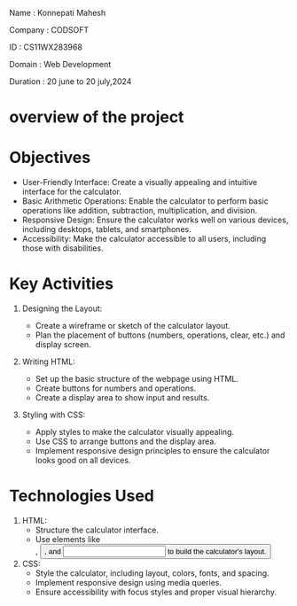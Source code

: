 Name : Konnepati Mahesh

Company : CODSOFT

ID : CS11WX283968

Domain : Web Development

Duration : 20 june to 20 july,2024

# overview of the project #

# Objectives #

* User-Friendly Interface: Create a visually appealing and intuitive interface for the calculator.
* Basic Arithmetic Operations: Enable the calculator to perform basic operations like addition, subtraction, multiplication, and division.
* Responsive Design: Ensure the calculator works well on various devices, including desktops, tablets, and smartphones.
* Accessibility: Make the calculator accessible to all users, including those with disabilities.
 
# Key Activities #
  1. Designing the Layout:

      * Create a wireframe or sketch of the calculator layout.
      * Plan the placement of buttons (numbers, operations, clear, etc.) and display screen.
        
   2. Writing HTML:

      * Set up the basic structure of the webpage using HTML.
      * Create buttons for numbers and operations.
      * Create a display area to show input and results.
        
   3. Styling with CSS:

      * Apply styles to make the calculator visually appealing.
      * Use CSS to arrange buttons and the display area.
      * Implement responsive design principles to ensure the calculator looks good on all devices.


# Technologies Used #
   1. HTML:
      * Structure the calculator interface.
      * Use elements like <div>, <button>, and <input> to build the calculator's layout.
   2. CSS:
      * Style the calculator, including layout, colors, fonts, and spacing.
      * Implement responsive design using media queries.
      * Ensure accessibility with focus styles and proper visual hierarchy.
    
 

